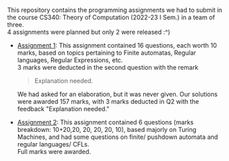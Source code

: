 This repository contains the programming assignments we had to submit in the course CS340: Theory of Computation (2022-23 I Sem.) in a team of three. <br>
4 assignments were planned but only 2 were released :^)

+ [Assignment 1](./Assignment1.pdf): This assignment contained 16 questions, each worth 10 marks, based on topics pertaining to Finite automatas, Regular languages, Regular Expressions, etc. <br> 3 marks were deducted in the second question with the remark
  > Explanation needed.
  
  We had asked for an elaboration, but it was never given.
Our solutions were awarded 157 marks, with 3 marks deducted in Q2 with the feedback "Explanation needed."
+ [Assignment 2](./Assignment2.pdf): This assignment contained 6 questions (marks breakdown: 10+20,20, 20, 20, 20, 10), based majorly on Turing Machines, and had some questions on finite/ pushdown automata and regular languages/ CFLs. <br> Full marks were awarded.